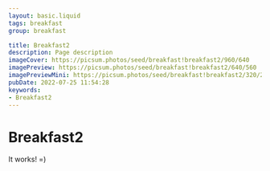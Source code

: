 ```yaml
---
layout: basic.liquid
tags: breakfast
group: breakfast

title: Breakfast2
description: Page description
imageCover: https://picsum.photos/seed/breakfast!breakfast2/960/640
imagePreview: https://picsum.photos/seed/breakfast!breakfast2/640/560
imagePreviewMini: https://picsum.photos/seed/breakfast!breakfast2/320/240
pubDate: 2022-07-25 11:54:28
keywords:
- Breakfast2
---
```


# Breakfast2

It works! =)
